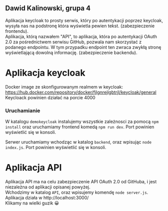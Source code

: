 ## Dawid Kalinowski, grupa 4
Aplikacja keycloak to prosty serwis, który po autentykacji poprzez keycloak, wysyła nas na podstronę która wyświetla pewien tekst. (zabezpieczenie frontendu).  
Aplikacja, którą nazwałem "API", to aplikacja, która po autentykacji OAuth 2.0 za pośrednictwem serwisu GitHub, pozwala nam skorzystać z podanego endpointu. W tym przypadku endpoint ten zwraca zwykłą stronę wyświetlającą dowolną informację. (zabezpieczenie backendu).    
# Aplikacja keycloak
Docker image ze skonfigurowanym realmem w keycloak:  https://hub.docker.com/repository/docker/fjlgnrejlgbtrjl/keycloak/general 
Keycloack powinien działać na porcie 4000 

### Uruchamianie

W katalogu `demokeycloak` instalujemy wszystkie zależnosci za pomocą `npm install` oraz uruchamiamy frontend komedą `npm run dev`. Port powinien wyświetlić się w konsoli.

Serwer uruchamiamy wchodząc w katalog `backend`, oraz wpisując `node index.js`. Port powinien wyświetlić się w konsoli.  


# Aplikacja API
Aplikacja API ma na celu zabezpieczenie API OAuth 2.0 od GitHuba, i jest niezależna od aplikacji opisanej powyżej.  
Wchodzimy w katalog `API`, oraz wpisujemy komendę `node server.js`. Aplikacja działa w  http://localhost:3000/  
Klikamy na wielki guzik 😀
